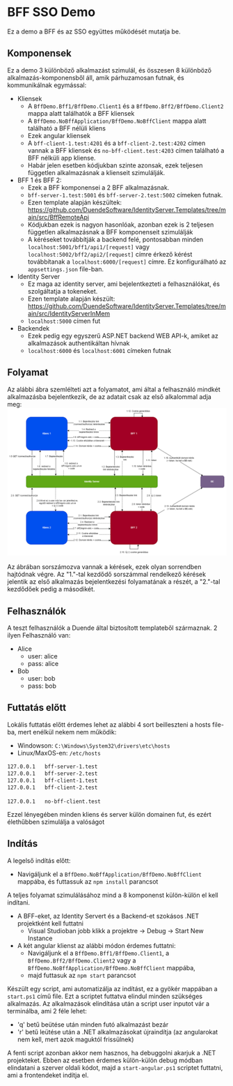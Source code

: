 ﻿# BFF SSO Demo
Ez a demo a BFF és az SSO együttes működését mutatja be.

## Komponensek
Ez a demo 3 különböző alkalmazást szimulál, és összesen 8 különböző alkalmazás-komponensből áll, 
amik párhuzamosan futnak, és kommunikálnak egymással:
- Kliensek
  - A `BffDemo.Bff1/BffDemo.Client1` és a `BffDemo.Bff2/BffDemo.Client2` mappa alatt találhatók a BFF kliensek
  - A `BffDemo.NoBffApplication/BffDemo.NoBffClient` mappa alatt található a BFF nélüli kliens
  - Ezek angular kliensek
  - A `bff-client-1.test:4201` és a `bff-client-2.test:4202` címen vannak a BFF kliensek és `no-bff-client.test:4203` címen található a BFF nélküli app kliense. 
  - Habár jelen esetben kódjukban szinte azonsak, ezek teljesen független alkalmazásnak a klienseit szimulálják. 
- BFF 1 és BFF 2:
  - Ezek a BFF komponensei a 2 BFF alkalmazásnak.
  - `bff-server-1.test:5001` és `bff-server-2.test:5002` címeken futnak.
  - Ezen template alapján készültek: https://github.com/DuendeSoftware/IdentityServer.Templates/tree/main/src/BffRemoteApi
  - Kódjukban ezek is nagyon hasonlóak, azonban ezek is 2 teljesen független alkalmazásnak a BFF komponenseit szimulálják
  - A kéréseket továbbítják a backend felé, pontosabban minden `localhost:5001/bff1/api1/[request]` vagy `localhost:5002/bff2/api2/[request]` címre érkező kérést továbbítanak a `localhost:6000/[request]` címre. Ez konfigurálható az `appsettings.json` file-ban. 
- Identity Server
  - Ez maga az identity server, ami bejelentkezteti a felhasználókat, és szolgáltatja a tokeneket.
  - Ezen template alapján készült: https://github.com/DuendeSoftware/IdentityServer.Templates/tree/main/src/IdentityServerInMem
  - `localhost:5000` címen fut
- Backendek
  - Ezek pedig egy egyszerű ASP.NET backend WEB API-k, amiket az alkalmazások authentikáltan hívnak
  - `localhost:6000` és `localhost:6001` címeken futnak
## Folyamat

Az alábbi ábra szemlélteti azt a folyamatot, ami által a felhasználó mindkét alkalmazásba bejelentkezik, de az adatait csak az első alkalommal adja meg:
![folyamat.png](docs/folyamat.png)

Az ábrában sorszámozva vannak a kérések, ezek olyan sorrendben hajtódnak végre. Az "1."-tal kezdődő sorszámmal rendelkező 
kérések jelentik az első alkalmazás bejelentkezési folyamatának a részét, a "2."-tal kezdődőek pedig a másodikét.

## Felhasználók

A teszt felhasználók a Duende által biztosított templateből származnak. 2 ilyen Felhasználó van:
- Alice
  - user: alice
  - pass: alice
- Bob
  - user: bob
  - pass: bob

## Futtatás előtt
Lokális futtatás előtt érdemes lehet az alábbi 4 sort beilleszteni a hosts file-ba, mert enélkül nekem nem működik:
- Windowson: `C:\Windows\System32\drivers\etc\hosts`
- Linux/MaxOS-en: `/etc/hosts`
```
127.0.0.1   bff-server-1.test
127.0.0.1   bff-server-2.test
127.0.0.1   bff-client-1.test
127.0.0.1   bff-client-2.test

127.0.0.1   no-bff-client.test
```
Ezzel lényegében minden kliens és server külön domainen fut, és ezért élethűbben szimulálja a valóságot

## Indítás
A legelső indítás előtt:
- Navigáljunk el a `BffDemo.NoBffApplication/BffDemo.NoBffClient` mappába, és futtassuk az `npm install` parancsot

A teljes folyamat szimulálásához mind a 8 komponenst külön-külön el kell indítani.
- A BFF-eket, az Identity Servert és a Backend-et szokásos .NET projektként kell futtatni
  - Visual Studioban jobb klikk a projektre -> Debug -> Start New Instance
- A két angular klienst az alábbi módon érdemes futtatni:
  - Navigáljunk el a `BffDemo.Bff1/BffDemo.Client1`, a `BffDemo.Bff2/BffDemo.Client2` vagy a `BffDemo.NoBffApplication/BffDemo.NoBffClient` mappába,
  - majd futtasuk az `npm start` parancsot

Készült egy script, ami automatizálja az indítást, ez a gyökér mappában a `start.ps1` című file. Ezt a scriptet futtatva elindul minden szükséges alkalmazás.
Az alkalmazások elindítása után a script user inputot vár a terminálba, ami 2 féle lehet:
- 'q' betű beütése után minden futó alkalmazást bezár
- 'r' betű leütése után a .NET alkalmazásokat újraindítja (az angularokat nem kell, mert azok maguktól frissülnek)

A fenti script azonban akkor nem hasznos, ha debuggolni akarjuk a .NET projekteket. Ebben az esetben érdemes külön-külön debug módban elindatani a szerver oldali kódot, majd a `start-angular.ps1` scriptet futtatni, ami a frontendeket indítja el.
